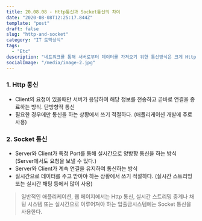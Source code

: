```yaml
---
title: 20.08.08 - Http통신과 Socket통신의 차이
date: "2020-08-08T12:25:17.844Z"
template: "post"
draft: false
slug: "http-and-socket"
category: "IT 토막상식"
tags:
  - "Etc"
description: "네트워크를 통해 서버로부터 데이터를 가져오기 위한 통신방식은 크게 Http와 Socket이 있다. 두 방식의 차이에 대해 알아보자."
socialImage: "/media/image-2.jpg"
---
```


### 1. Http 통신
- Client의 요청이 있을때만 서버가 응답하여 해당 정보를 전송하고 곧바로 연결을 종료하는 방식. 단방향적 통신
- 필요한 경우에만 통신을 하는 상황에서 쓰기 적절하다. (애플리케이션 개발에 주로 사용)

### 2. Socket 통신
- Server와 Client가 특정 Port를 통해 실시간으로 양방향 통신을 하는 방식 (Server에서도 요청을 보낼 수 있다.)
- Server와 Client가 계속 연결을 유지하여 통신하는 방식
- 실시간으로 데이터를 주고 받아야 하는 상황에서 쓰기 적절하다. (실시간 스트리밍 또는 실시간 채팅 등에서 많이 사용)

> 일반적인 애플리케이션, 웹 페이지에서는 Http 통신, 실시간 스트리밍 중계나 채팅 시스템 또는 실시간으로 이루어져야 하는 입출금시스템에는 Socket 통신을 사용한다.
